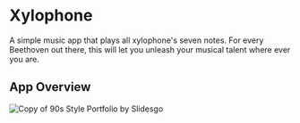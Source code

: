 # Xylophone

A simple music app that plays all xylophone's seven notes. For every Beethoven out there, this will let you unleash your musical talent where ever you are.

## App Overview 
![Copy of 90s Style Portfolio by Slidesgo](https://user-images.githubusercontent.com/81986017/180724602-27a635b4-9b49-4d99-baba-c9e910aec12c.png)


